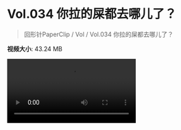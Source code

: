# Vol.034 你拉的屎都去哪儿了？

> 回形针PaperClip / Vol / Vol.034 你拉的屎都去哪儿了？

**视频大小**: 43.24 MB

<div class="video"><video src="https://file.hsyhx.top/video/PaperClip/Vol/034.mp4" controls preload>🤔 您的浏览器不支持 video 标签</video></div>